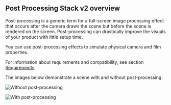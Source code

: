 ## Post Processing Stack v2 overview

Post-processing is a generic term for a full-screen image processing effect that occurs after the camera draws the scene but before the scene is rendered on the screen. Post-processing can drastically improve the visuals of your product with little setup time.

You can use post-processing effects to simulate physical camera and film properties.

For information about requirements and compatibility, see section [Requirements](requirements.html).

The images below demonstrate a scene with and without post-processing:

![Without post-processing](images/home-before.png)
</br>

![With post-processing](images/home-after.png)
</br>
